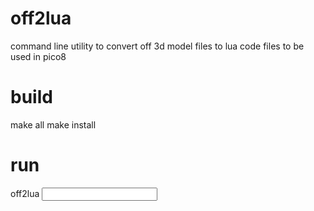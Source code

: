 # off2lua
command line utility to convert off 3d model files to lua code files to be used in pico8

# build

make all
make install

# run

off2lua <input file> <output file> <class name>
